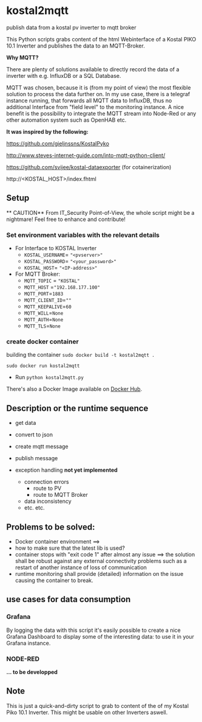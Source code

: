 # kostal2mqtt
publish data from a kostal pv inverter to mqtt broker

This Python scripts grabs content of the html Webinterface of a Kostal PIKO 10.1 Inverter and publishes the data to an MQTT-Broker.

**Why MQTT?**

There are plenty of solutions available to directly record the data of a inverter with e.g. InfluxDB or a SQL Database.

MQTT was chosen, because it is (from my point of view) the most flexible solution to process the data further on.
In my use case, there is a telegraf instance running, that forwards all MQTT data to InfluxDB, thus no additional Interface from "field level" to the monitoring instance. A nice benefit is the possibility to integrate the MQTT stream into Node-Red or any other automation system such as OpenHAB etc.

**It was inspired by the following:**

https://github.com/gieljnssns/KostalPyko

http://www.steves-internet-guide.com/into-mqtt-python-client/

https://github.com/svijee/kostal-dataexporter (for cotainerization)

http://<KOSTAL_HOST>/index.fhtml

## Setup

** CAUTION**
From IT_Security Point-of-View, the whole script might be a nightmare!
Feel free to enhance and contribute!

### Set environment variables with the relevant details
* For Interface to KOSTAL Inverter
  * `KOSTAL_USERNAME`= `"<pvserver>"`
  * `KOSTAL_PASSWORD`= `"<your_password>"`
  * `KOSTAL_HOST`= `"<IP-address>"`
* For MQTT Broker:
  * `MQTT_TOPIC` = `"KOSTAL"`
  * `MQTT_HOST` =`"192.168.177.100"`
  * `MQTT_PORT`=`1883`
  * `MQTT_CLIENT_ID`=`""`
  * `MQTT_KEEPALIVE`=`60`
  * `MQTT_WILL`=`None`
  * `MQTT_AUTH`=`None`
  * `MQTT_TLS`=`None`

### create docker container
building the container
`sudo docker build -t kostal2mqtt .`

`sudo docker run kostal2mqtt`

 * Run `python kostal2mqtt.py`


There's also a Docker Image available on [Docker Hub](https://hub.docker.com/repository/docker/wolfi82/kostal2mqtt).

## Description or the runtime sequence
- get data
- convert to json
- create mqtt message
- publish message

- exception handling  **not yet implemented**
  - connection errors
    - route to PV
    - route to MQTT Broker
  - data inconsistency
  - etc. etc.

## Problems to be solved:
- Docker container environment ==> 
-  how to make sure that the latest lib is used?
- container stops with "exit code 1" after almost any issue ==> the solution shall be robust against any external connectivity problems such as a restart of another instance of loss of communication
- runtime monitoring shall provide (detailed) information on the issue causing the container to break.

## use cases for data consumption
### Grafana

By logging the data with this script it's easily possible to create a nice
Grafana Dashboard to display some of the interesting data:
to use it in your Grafana instance.

### NODE-RED
**... to be developped**


## Note

This is just a quick-and-dirty script to grab to content of the of my
Kostal Piko 10.1 Inverter. This might be usable on other Inverters aswell.
